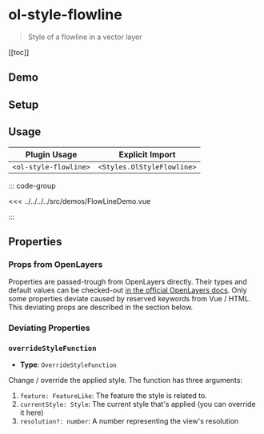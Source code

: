 # ol-style-flowline

> Style of a flowline in a vector layer

[[toc]]

## Demo

<script setup lang="ts">
import FlowLineDemo from "@demos/FlowLineDemo.vue"
</script>
<ClientOnly>
<FlowLineDemo />
</ClientOnly>

## Setup

<!--@include: ../../styles.plugin.md-->

## Usage

| Plugin Usage          |      Explicit Import       |
| --------------------- | :------------------------: |
| `<ol-style-flowline>` | `<Styles.OlStyleFlowline>` |

::: code-group

<<< ../../../../src/demos/FlowLineDemo.vue

:::

## Properties

### Props from OpenLayers

Properties are passed-trough from OpenLayers directly.
Their types and default values can be checked-out [in the official OpenLayers docs](https://openlayers.org/en/latest/apidoc/module-ol_source_OSM-OSM.html).
Only some properties deviate caused by reserved keywords from Vue / HTML.
This deviating props are described in the section below.

### Deviating Properties

### `overrideStyleFunction`

- **Type**: `OverrideStyleFunction`

Change / override the applied style.
The function has three arguments:

1. `feature: FeatureLike`: The feature the style is related to.
2. `currentStyle: Style`: The current style that's applied (you can override it here)
3. `resolution?: number`: A number representing the view's resolution
